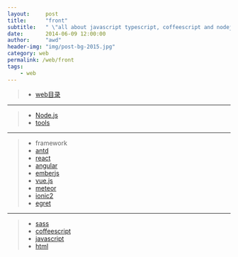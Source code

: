```yaml
---
layout:     post
title:      "front"
subtitle:   " \"all about javascript typescript, coffeescript and nodejs, css, html, framworks, sass, less, \""
date:       2014-06-09 12:00:00
author:     "awd"
header-img: "img/post-bg-2015.jpg"
category: web
permalink: /web/front
tags:
    - web
---
```

> - [web目录](/web/)

---

> - [Node.js](/web/nodejs) 
> - [tools](/web/tools)

****

> - framework
> - [antd](/web/antd)
> - [react](/web/react)
> - [angular](/web/angular)
> - [emberjs](/web/emberjs)
> - [vue.js](/web/vuejs)
> - [meteor](/web/meteor)
> - [ionic2](/web/ionic2)
> - [egret](/web/egret)

****

> - [sass](/lang/sass)
> - [coffeescript](/lang/coffeescript)
> - [javascript](/lang/javascript)
> - [html](/lang/html)












